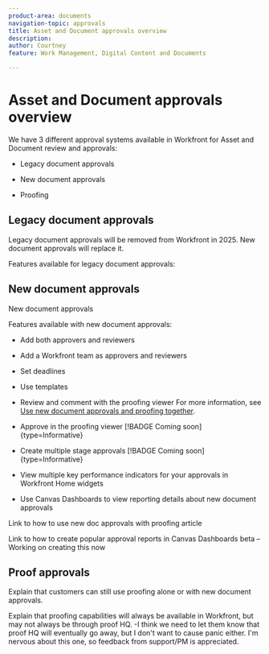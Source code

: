 ```yaml
---
product-area: documents
navigation-topic: approvals
title: Asset and Document approvals overview
description: 
author: Courtney
feature: Work Management, Digital Content and Documents

---
```


# Asset and Document approvals overview 

We have 3 different approval systems available in Workfront for Asset and Document review and approvals:

* Legacy document approvals 

* New document approvals 

* Proofing 

## Legacy document approvals

Legacy document approvals will be removed from Workfront in 2025. New document approvals will replace it. 

Features available for legacy document approvals:


## New document approvals 

New document approvals 

Features available with new document approvals:



* Add both approvers and reviewers 

* Add a Workfront team as approvers and reviewers

* Set deadlines 

* Use templates 

* Review and comment with the proofing viewer 
    For more information, see [Use new document approvals and proofing together](/help/quicksilver/review-and-approve-work/document-reviews-and-approvals/doc-approvals-and-proofing.md).

* Approve in the proofing viewer [!BADGE Coming soon]{type=Informative}

* Create multiple stage approvals [!BADGE Coming soon]{type=Informative}

* View multiple key performance indicators for your approvals in Workfront Home widgets

* Use Canvas Dashboards to view reporting details about new document approvals
 


Link to how to use new doc approvals with proofing article 

Link to how to create popular approval reports in Canvas Dashboards beta – Working on creating this now 

 

## Proof approvals 

Explain that customers can still use proofing alone or with new document approvals. 

Explain that proofing capabilities will always be available in Workfront, but may not always be through proof HQ. -I think we need to let them know that proof HQ will eventually go away, but I don't want to cause panic either. I'm nervous about this one, so feedback from support/PM is appreciated. 

 